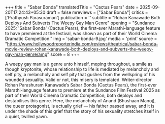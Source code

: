 +++
title = "Sabar Bonda"
translatedTitle = "Cactus Pears"
date = 2025-09-20T17:24:43+05:30
draft = false
mreviews = ["Sabar Bonda"]
critics = ['Prathyush Parasuraman']
publication = ''
subtitle = "Rohan Kanawade Both Deploys And Subverts The Weepy Gay Man Genre"
opening = "Sundance 2025: 'Sabar Bonda' (Cactus Pears), the first-ever Marathi-language feature to have premiered at the festival, was shown as part of their World Cinema Dramatic Competition."
img = 'sabar-bonda-9.jpg'
media = 'print'
source = "https://www.hollywoodreporterindia.com/reviews/theatrical/sabar-bonda-movie-review-rohan-kanawade-both-deploys-and-subverts-the-weepy-gay-man-genre/amp"
score = 8
+++

A weepy gay man is a genre unto himself, moping throughout, a smile as though kryptonite, whose relationship to life is mediated by melancholy and self pity, a melancholy and self pity that gushes from the wellspring of his wounded sexuality. Valid or not, this misery is templated. Writer-director Rohan Parashuram Kanawade’s Sabar Bonda (Cactus Pears), the first-ever Marathi-language feature to premiere at the Sundance Film Festival 2025 as part of their World Cinema Dramatic Competition, both deploys and destabilises this genre. Here, the melancholy of Anand (Bhushaan Manoj), the queer protagonist, is actually grief — his father passed away, and it is under the shade of this grief that the story of his sexuality stretches itself in a quiet, twilled yawn.
